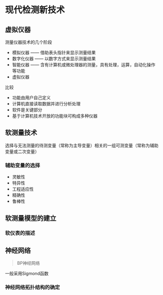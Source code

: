 # 现代检测新技术

## 虚拟仪器

测量仪器技术的几个阶段

- 模拟仪器 —— 借助表头指针来显示测量结果
- 数字化仪器 —— 以数字方式来显示测量结果
- 智能仪器 —— 含有计算机或微处理器的测量，具有处理，运算，自动化操作等功能
- 虚拟仪器

比较

- 功能由用户自己定义
- 计算机直接读取数据并进行分析处理
- 软件是关键部分
- 基于计算机技术开放的功能块可构成多种仪器

## 软测量技术

选择与无法测量的待测变量（常称为主导变量）相关的一组可测变量（常称为辅助变量或二次变量）

### 辅助变量的选择

- 灵敏性
- 特异性
- 工程适应性
- 精确性
- 鲁棒性

## 软测量模型的建立

### 软仪表的描述

## 神经网络

> BP神经网络

一般采用Sigmond函数

### 神经网络拓扑结构的确定


